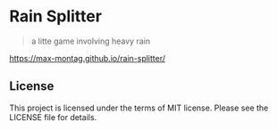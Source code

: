 # Rain Splitter

> a litte game involving heavy rain

https://max-montag.github.io/rain-splitter/

## License

This project is licensed under the terms of MIT license. Please see the LICENSE file for details.



